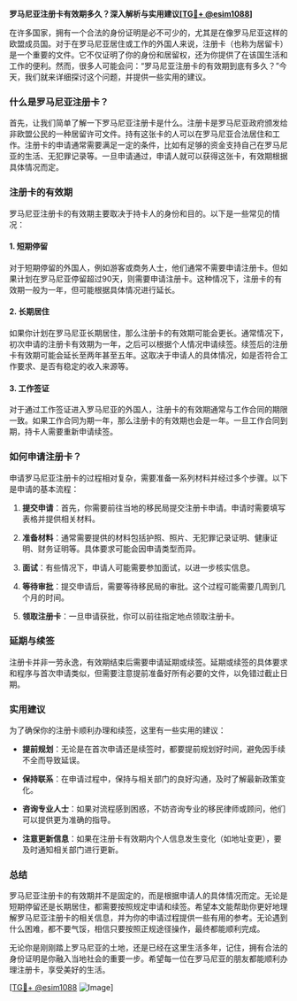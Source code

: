 **罗马尼亚注册卡有效期多久？深入解析与实用建议[[TG💪+ @esim1088](https://t.me/s/esim1088)]**

在许多国家，拥有一个合法的身份证明是必不可少的，尤其是在像罗马尼亚这样的欧盟成员国。对于在罗马尼亚居住或工作的外国人来说，注册卡（也称为居留卡）是一个重要的文件。它不仅证明了你的身份和居留权，还为你提供了在该国生活和工作的便利。然而，很多人可能会问：“罗马尼亚注册卡的有效期到底有多久？”今天，我们就来详细探讨这个问题，并提供一些实用的建议。

### 什么是罗马尼亚注册卡？

首先，让我们简单了解一下罗马尼亚注册卡是什么。注册卡是罗马尼亚政府颁发给非欧盟公民的一种居留许可文件。持有这张卡的人可以在罗马尼亚合法居住和工作。注册卡的申请通常需要满足一定的条件，比如有足够的资金支持自己在罗马尼亚的生活、无犯罪记录等。一旦申请通过，申请人就可以获得这张卡，有效期根据具体情况而定。

### 注册卡的有效期

罗马尼亚注册卡的有效期主要取决于持卡人的身份和目的。以下是一些常见的情况：

#### 1. 短期停留
对于短期停留的外国人，例如游客或商务人士，他们通常不需要申请注册卡。但如果计划在罗马尼亚停留超过90天，则需要申请注册卡。这种情况下，注册卡的有效期一般为一年，但可能根据具体情况进行延长。

#### 2. 长期居住
如果你计划在罗马尼亚长期居住，那么注册卡的有效期可能会更长。通常情况下，初次申请的注册卡有效期为一年，之后可以根据个人情况申请续签。续签后的注册卡有效期可能会延长至两年甚至五年。这取决于申请人的具体情况，如是否符合工作要求、是否有稳定的收入来源等。

#### 3. 工作签证
对于通过工作签证进入罗马尼亚的外国人，注册卡的有效期通常与工作合同的期限一致。如果工作合同为期一年，那么注册卡的有效期也会是一年。一旦工作合同到期，持卡人需要重新申请续签。

### 如何申请注册卡？

申请罗马尼亚注册卡的过程相对复杂，需要准备一系列材料并经过多个步骤。以下是申请的基本流程：

1. **提交申请**：首先，你需要前往当地的移民局提交注册卡申请。申请时需要填写表格并提供相关材料。
   
2. **准备材料**：通常需要提供的材料包括护照、照片、无犯罪记录证明、健康证明、财务证明等。具体要求可能会因申请类型而异。

3. **面试**：有些情况下，申请人可能需要参加面试，以进一步核实信息。

4. **等待审批**：提交申请后，需要等待移民局的审批。这个过程可能需要几周到几个月的时间。

5. **领取注册卡**：一旦申请获批，你可以前往指定地点领取注册卡。

### 延期与续签

注册卡并非一劳永逸，有效期结束后需要申请延期或续签。延期或续签的具体要求和程序与首次申请类似，但需要注意提前准备好所有必要的文件，以免错过截止日期。

### 实用建议

为了确保你的注册卡顺利办理和续签，这里有一些实用的建议：

- **提前规划**：无论是在首次申请还是续签时，都要提前规划好时间，避免因手续不全而导致延误。
  
- **保持联系**：在申请过程中，保持与相关部门的良好沟通，及时了解最新政策变化。

- **咨询专业人士**：如果对流程感到困惑，不妨咨询专业的移民律师或顾问，他们可以提供更为准确的指导。

- **注意更新信息**：如果在注册卡有效期内个人信息发生变化（如地址变更），要及时通知相关部门进行更新。

### 总结

罗马尼亚注册卡的有效期并不是固定的，而是根据申请人的具体情况而定。无论是短期停留还是长期居住，都需要按照规定申请和续签。希望本文能帮助你更好地理解罗马尼亚注册卡的相关信息，并为你的申请过程提供一些有用的参考。无论遇到什么困难，都不要气馁，相信只要按照正规途径操作，最终都能顺利完成。

无论你是刚刚踏上罗马尼亚的土地，还是已经在这里生活多年，记住，拥有合法的身份证明是你融入当地社会的重要一步。希望每一位在罗马尼亚的朋友都能顺利办理注册卡，享受美好的生活。

[[TG💪+ @esim1088](https://t.me/s/esim1088) ![Image](https://i.postimg.cc/4NQfJmqS/Snipaste-2025-05-13-00-14-12.png)]
